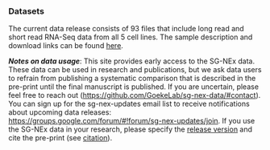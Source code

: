 ### Datasets

The current data release consists of 93 files that include long read and short read RNA-Seq data from all 5 cell lines. The sample description and download links can be found  [here](docs/Sample_information.txt).

**_Notes on data usage_**: This site provides early access to the SG-NEx data. These data can be used in research and publications, but we ask data users to refrain from publishing a systematic comparison that is described in the pre-print until the final manuscript is published. If you are uncertain, please feel free to reach out (https://github.com/GoekeLab/sg-nex-data/#contact). You can sign up for the sg-nex-updates email list to receive notifications about upcoming data releases: https://groups.google.com/forum/#!forum/sg-nex-updates/join. If you use the SG-NEx data in your research, please specify the [release version](https://github.com/GoekeLab/sg-nex-data/#data-download) and cite the pre-print (see [citation](https://github.com/GoekeLab/sg-nex-data/#citing-the-SG-NEx-project)).
